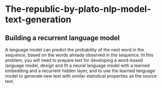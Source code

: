 # The-republic-by-plato-nlp-model-text-generation
 
## Building a recurrent language model
  A language model can predict the probability of the next word in the sequence, based on the words already observed in the sequence. In this problem, you will need to prepare text for developing a word-based language model, design and fit a neural language model with a learned embedding and a recurrent hidden layer, and to use the learned language model to generate new text with similar statistical properties as the source text.
  
